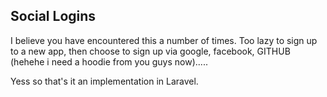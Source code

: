 ## Social Logins
 
 I believe you have encountered this a number of times. Too lazy to sign up to a new app,
 then choose to sign up via google, facebook, GITHUB (hehehe i need a hoodie from you guys now).....
 
 Yess so that's it an implementation in Laravel.
